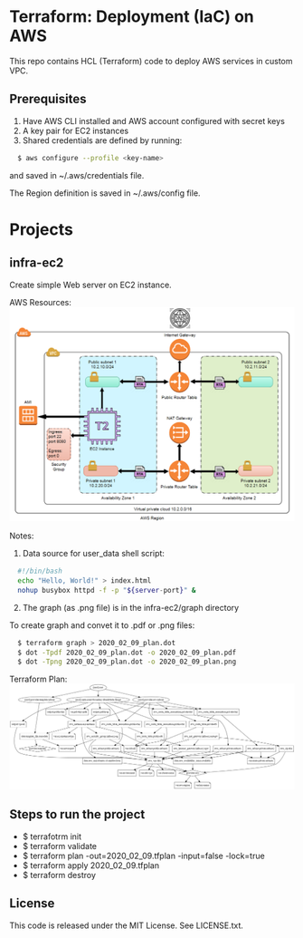 # Terraform: Deployment (IaC) on AWS

This repo contains HCL (Terraform) code to deploy AWS services in custom VPC.

## Prerequisites ##
  1. Have AWS CLI installed and AWS account configured with secret keys
  2. A key pair for EC2 instances
  3. Shared credentials are defined by running:
``` bash
  $ aws configure --profile <key-name>
```
and saved in ~/.aws/credentials file.

The Region definition is saved in ~/.aws/config file.
 
# Projects #

## infra-ec2 ## 
Create simple Web server on EC2 instance.<br>

AWS Resources: 
![alt text](https://github.com/serg239/terraform/blob/master/aws/infra-ec2/graph/infra-ec2.png "AWS Resources")

Notes:
1. Data source for user_data shell script:
```bash  
  #!/bin/bash
  echo "Hello, World!" > index.html
  nohup busybox httpd -f -p "${server-port}" &
```

2. The graph (as .png file) is in the infra-ec2/graph directory

To create graph and convet it to .pdf or .png files:
```bash
  $ terraform graph > 2020_02_09_plan.dot
  $ dot -Tpdf 2020_02_09_plan.dot -o 2020_02_09_plan.pdf
  $ dot -Tpng 2020_02_09_plan.dot -o 2020_02_09_plan.png
```  

Terraform Plan: 
![alt text](https://github.com/serg239/terraform/blob/master/aws/infra-ec2/graph/2020_02_09_plan.png "Terraform Plan")

## Steps to run the project ##

* $ terrafotrm init
* $ terraform validate
* $ terraform plan -out=2020_02_09.tfplan -input=false -lock=true
* $ terraform apply 2020_02_09.tfplan
* $ terraform destroy

## License

This code is released under the MIT License. See LICENSE.txt.
